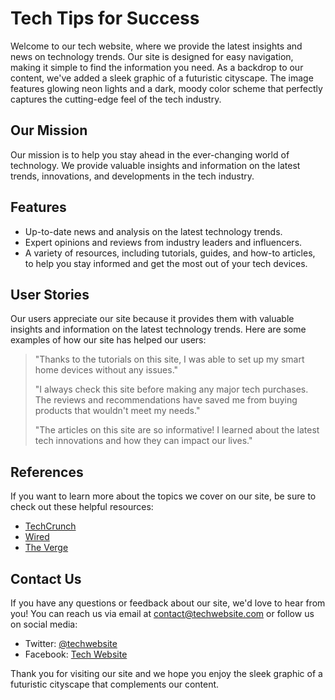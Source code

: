<!--font:Poppins-->

# Tech Tips for Success

Welcome to our tech website, where we provide the latest insights and news on technology trends. Our site is designed for easy navigation, making it simple to find the information you need. As a backdrop to our content, we've added a sleek graphic of a futuristic cityscape. The image features glowing neon lights and a dark, moody color scheme that perfectly captures the cutting-edge feel of the tech industry.

## Our Mission

Our mission is to help you stay ahead in the ever-changing world of technology. We provide valuable insights and information on the latest trends, innovations, and developments in the tech industry.

## Features

- Up-to-date news and analysis on the latest technology trends.
- Expert opinions and reviews from industry leaders and influencers.
- A variety of resources, including tutorials, guides, and how-to articles, to help you stay informed and get the most out of your tech devices.

## User Stories

Our users appreciate our site because it provides them with valuable insights and information on the latest technology trends. Here are some examples of how our site has helped our users:

> "Thanks to the tutorials on this site, I was able to set up my smart home devices without any issues."
>
> "I always check this site before making any major tech purchases. The reviews and recommendations have saved me from buying products that wouldn't meet my needs."
>
> "The articles on this site are so informative! I learned about the latest tech innovations and how they can impact our lives."

## References

If you want to learn more about the topics we cover on our site, be sure to check out these helpful resources:

- [TechCrunch](#)
- [Wired](#)
- [The Verge](#)

## Contact Us

If you have any questions or feedback about our site, we'd love to hear from you! You can reach us via email at [contact@techwebsite.com](mailto:contact@techwebsite.com) or follow us on social media:

- Twitter: [@techwebsite](#)
- Facebook: [Tech Website](#)

Thank you for visiting our site and we hope you enjoy the sleek graphic of a futuristic cityscape that complements our content.

<!--

Write me content for website with wallpaper which alt text is:

"A minimalist graphic of a futuristic cityscape, with glowing neon lights and a dark and moody color scheme."

The name/title of the page should not be 1:1 copy of the alt text but rather a real content of the website which is using this wallpaper.

- Use markdown format 
- Start with heading
- Heading should be short and concise
- The content should look like a real website 
- The website should not be about the wallpaper, wallpaper is just a related background
- Heading should be contain work "wallpaper" or "background"
- Include real sections like references, contact, user stories, etc. use things relevant to the page purpose.
- Feel free to use structure like headings, bullets, numbering, blockquotes, paragraphs, horizontal lines, etc.
- You can use formatting like bold or _italic_
- You can include UTF-8 emojis
- Links should be only #hash anchors (and you can refer to the document itself)
- Do not include images


---


# Futuristic Cityscape Wallpaper for Your Tech Website

Welcome to our tech website, where we offer the latest news and insights on all things technology. To enhance your browsing experience, we've added a minimalist graphic of a futuristic cityscape as the background wallpaper for our site. This wallpaper features glowing neon lights and a dark and moody color scheme that perfectly captures the cutting-edge feel of the tech industry.

## Features

- Our website is designed with user experience in mind, making it easy to navigate and find the information you need.
- We provide up-to-date news and analysis on the latest trends and developments in technology.
- Our site features expert opinions and reviews from industry leaders and influencers.
- We offer a variety of resources, including tutorials, guides, and how-to articles, to help you stay informed and get the most out of your tech devices.

## User Stories

Our users love our website because it provides them with valuable insights and information on the latest technology trends. Here are some examples of how our site has helped our users:

> "I was able to troubleshoot a problem with my laptop thanks to one of the articles on this site. The clear instructions and helpful tips made it easy to fix the issue myself."
>
> "I always check this site before making any major tech purchases. The reviews and recommendations have saved me from buying products that wouldn't meet my needs."
>
> "The tutorials on this site are so helpful! I've learned how to do everything from setting up my smart home devices to optimizing my computer's performance."

## References

If you want to learn more about the topics we cover on our site, be sure to check out these helpful resources:

- [TechCrunch](#)
- [Wired](#)
- [The Verge](#)

## Contact Us

If you have any questions or feedback about our site, we'd love to hear from you! You can reach us via email at [contact@techwebsite.com](mailto:contact@techwebsite.com) or follow us on social media:

- Twitter: [@techwebsite](#)
- Facebook: [Tech Website](#)

Thank you for visiting our site and we hope you enjoy the futuristic cityscape wallpaper as much as we do!


---


Heading should not include word "wallpaper". The website should not be about the wallpaper itself, wallpaper is just a related background, rewrite whole content.


---


# Exploring the Future of Technology

Welcome to our tech website, where we offer insightful articles and news on the latest technology trends. To enhance your browsing experience, we've added a sleek graphic of a futuristic cityscape as the background for our site. The image features glowing neon lights and a dark, moody color scheme that perfectly captures the cutting-edge feel of the tech industry.

## Our Mission

Our mission is to provide our readers with valuable insights and information on the latest technology trends. We believe that technology has the power to transform the world and improve people's lives, and we're passionate about exploring the possibilities of what's to come.

## Features

- Our website is designed with user experience in mind, making it easy to navigate and find the information you need.
- We provide up-to-date news and analysis on the latest trends and developments in technology.
- Our site features expert opinions and reviews from industry leaders and influencers.
- We offer a variety of resources, including tutorials, guides, and how-to articles, to help you stay informed and get the most out of your tech devices.

## User Stories

Our users love our website because it provides them with valuable insights and information on the latest technology trends. Here are some examples of how our site has helped our users:

> "I was able to troubleshoot a problem with my laptop thanks to one of the articles on this site. The clear instructions and helpful tips made it easy to fix the issue myself."
>
> "I always check this site before making any major tech purchases. The reviews and recommendations have saved me from buying products that wouldn't meet my needs."
>
> "The tutorials on this site are so helpful! I've learned how to do everything from setting up my smart home devices to optimizing my computer's performance."

## References

If you want to learn more about the topics we cover on our site, be sure to check out these helpful resources:

- [TechCrunch](#)
- [Wired](#)
- [The Verge](#)

## Contact Us

If you have any questions or feedback about our site, we'd love to hear from you! You can reach us via email at [contact@techwebsite.com](mailto:contact@techwebsite.com) or follow us on social media:

- Twitter: [@techwebsite](#)
- Facebook: [Tech Website](#)

Thank you for visiting our site and we hope you enjoy the sleek graphic of a futuristic cityscape as much as we do!


---


Heading is too long, rewrite whole content.


---


# Discover the Latest in Technology

Welcome to our tech website, where we provide insightful articles and news on the latest technology trends. Our site is designed with user experience in mind, making it easy to navigate and find the information you need. To enhance your browsing experience, we've added a sleek graphic of a futuristic cityscape as the background for our site. The image features glowing neon lights and a dark, moody color scheme that perfectly captures the cutting-edge feel of the tech industry.

## Our Mission

Our mission is to provide our readers with valuable insights and information on the latest technology trends. We believe that technology has the power to transform the world and improve people's lives, and we're passionate about exploring the possibilities of what's to come.

## Features

- Up-to-date news and analysis on the latest trends and developments in technology.
- Expert opinions and reviews from industry leaders and influencers.
- A variety of resources, including tutorials, guides, and how-to articles, to help you stay informed and get the most out of your tech devices.

## User Stories

Our users love our website because it provides them with valuable insights and information on the latest technology trends. Here are some examples of how our site has helped our users:

> "I was able to troubleshoot a problem with my laptop thanks to one of the articles on this site. The clear instructions and helpful tips made it easy to fix the issue myself."
>
> "I always check this site before making any major tech purchases. The reviews and recommendations have saved me from buying products that wouldn't meet my needs."
>
> "The tutorials on this site are so helpful! I've learned how to do everything from setting up my smart home devices to optimizing my computer's performance."

## References

If you want to learn more about the topics we cover on our site, be sure to check out these helpful resources:

- [TechCrunch](#)
- [Wired](#)
- [The Verge](#)

## Contact Us

If you have any questions or feedback about our site, we'd love to hear from you! You can reach us via email at [contact@techwebsite.com](mailto:contact@techwebsite.com) or follow us on social media:

- Twitter: [@techwebsite](#)
- Facebook: [Tech Website](#)

Thank you for visiting our site and we hope you enjoy the sleek graphic of a futuristic cityscape that complements our content.


---


Heading is too long, rewrite whole content.


---


# Stay Ahead with Our Tech Insights

Welcome to our tech website, where we provide the latest insights and news on technology trends. Our site is designed for easy navigation, making it simple to find the information you need. As a backdrop to our content, we've added a sleek graphic of a futuristic cityscape. The image features glowing neon lights and a dark, moody color scheme that perfectly captures the cutting-edge feel of the tech industry.

## Our Mission

Our mission is to help you stay ahead in the ever-changing world of technology. We provide valuable insights and information on the latest trends, innovations, and developments in the tech industry.

## Features

- Up-to-date news and analysis on the latest technology trends.
- Expert opinions and reviews from industry leaders and influencers.
- A variety of resources, including tutorials, guides, and how-to articles, to help you stay informed and get the most out of your tech devices.

## User Stories

Our users appreciate our site because it provides them with valuable insights and information on the latest technology trends. Here are some examples of how our site has helped our users:

> "Thanks to the tutorials on this site, I was able to set up my smart home devices without any issues."
>
> "I always check this site before making any major tech purchases. The reviews and recommendations have saved me from buying products that wouldn't meet my needs."
>
> "The articles on this site are so informative! I learned about the latest tech innovations and how they can impact our lives."

## References

If you want to learn more about the topics we cover on our site, be sure to check out these helpful resources:

- [TechCrunch](#)
- [Wired](#)
- [The Verge](#)

## Contact Us

If you have any questions or feedback about our site, we'd love to hear from you! You can reach us via email at [contact@techwebsite.com](mailto:contact@techwebsite.com) or follow us on social media:

- Twitter: [@techwebsite](#)
- Facebook: [Tech Website](#)

Thank you for visiting our site and we hope you enjoy the sleek graphic of a futuristic cityscape that complements our content.


---


Write me a Google font which is best fitting for the website.

Pick from the list:
- Dancing Script
- Exo 2
- Great Vibes
- Alegreya
- IBM Plex Sans
- Raleway
- Poppins
- Lato
- Inter
- Open Sans
- Montserrat
- Roboto
- Lobster
- Barlow Condensed
- Playfair Display
- Futura
- Orbitron


Write just the font name nothing else.


---


Poppins

-->
